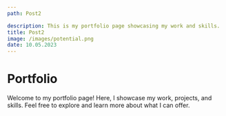 ```yaml
---
path: Post2

description: This is my portfolio page showcasing my work and skills.
title: Post2
image: /images/potential.png
date: 10.05.2023
---
```


# Portfolio

Welcome to my portfolio page! Here, I showcase my work, projects, and skills. Feel free to explore and learn more about what I can offer.